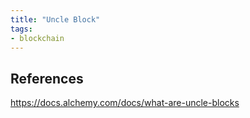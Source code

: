 ```yaml
---
title: "Uncle Block"
tags:
- blockchain
---
```


## References 
https://docs.alchemy.com/docs/what-are-uncle-blocks